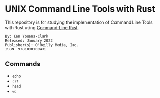 # UNIX Command Line Tools with Rust

This repository is for studying the implementation of Command Line Tools with Rust using [Command-Line Rust](https://www.oreilly.com/library/view/command-line-rust/9781098109424/).

```console
By: Ken Youens-Clark
Released: January 2022
Publisher(s): O'Reilly Media, Inc.
ISBN: 9781098109431
```

## Commands

- `echo`
- `cat`
- `head`
- `wc`
